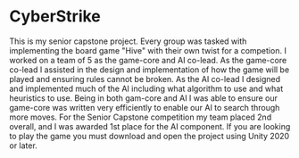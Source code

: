 # CyberStrike
 
This is my senior capstone project. Every group was tasked with implementing the board game "Hive" with their own twist for a competion. I worked on a team of 5 as the game-core and AI co-lead. As the game-core co-lead I assisted in the design and implementation of how the game will be played and ensuring rules cannot be broken. As the AI co-lead I designed and implemented much of the AI including what algorithm to use and what heuristics to use. Being in both gam-core and AI I was able to ensure our game-core was written very efficiently to enable our AI to search through more moves. For the Senior Capstone competition my team placed 2nd overall, and I was awarded 1st place for the AI component. If you are looking to play the game you must download and open the project using Unity 2020 or later.
